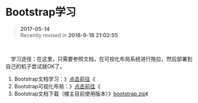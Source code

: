 # Bootstrap学习
>  **2017-05-14**  
> Recently revised in **2018-9-18 21:02:55**

<br>

&emsp;学习途径：在这里，只需要参照文档，在可视化布局系统进行拖拉，然后部署到自己的机子尝试就OK了。
1. Bootstrap文档学习：》[点击前往](http://www.runoob.com/bootstrap/bootstrap-tutorial.html)《
2. Bootstrap可视化布局：》[点击前往](http://www.ibootstrap.cn/)《
3. Bootstrap文档下载（楼主目前使用版本）》[bootstrap.zip](./resource/bootstrap.zip)《

<br>

 